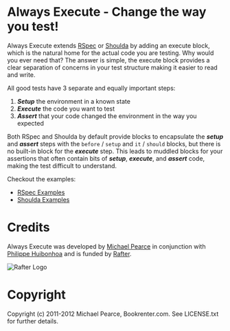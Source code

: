 # Always Execute - Change the way you test!

Always Execute extends [RSpec](http://rspec.info) or [Shoulda](https://github.com/thoughtbot/shoulda) by adding an execute block, which is the natural home for the actual code you are testing.  Why would you ever need that? The answer is simple, the execute block provides a clear separation of concerns in your test structure making it easier to read and write.  

All good tests have 3 separate and equally important steps:

1. **_Setup_** the environment in a known state
2. **_Execute_** the code you want to test
3. **_Assert_** that your code changed the environment in the way you expected

Both RSpec and Shoulda by default provide blocks to encapsulate the **_setup_** and **_assert_** steps with the `before` / `setup` and `it` / `should` blocks, but there is no built-in block for the **_execute_** step. This leads to muddled blocks for your assertions that often contain bits of **_setup_**, **_execute_**, and **_assert_** code, making the test difficult to understand.  

Checkout the examples:

* [RSpec Examples](blob/master/docs/rspec_examples.md)
* [Shoulda Examples](blob/master/docs/shoulda_examples.md)

# Credits

Always Execute was developed by [Michael Pearce](http://github.com/michaelgpearce) in conjunction with [Philippe Huibonhoa](http://github.com/phuibonhoa) and is funded by [Rafter](http://www.rafter.com "Rafter").

![Rafter Logo](http://rafter-logos.s3.amazonaws.com/rafter_github_logo.png "Rafter")


# Copyright

Copyright (c) 2011-2012 Michael Pearce, Bookrenter.com. See LICENSE.txt for further details.